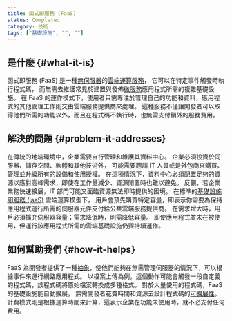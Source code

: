 ```yaml
---
title: 函式即服務 (FaaS)
status: Completed
category: 技術
tags: ["基礎設施", "", ""]
---
```


## 是什麼 {#what-it-is}

函式即服務 (FaaS) 是一種[無伺服器](/zh-tw/serverless/)的[雲端運算](/zh-tw/cloud-computing/)[服務](/zh-tw/service/)，
它可以在特定事件觸發時執行程式碼，
而無需去維護常見於建置與發佈[微服務](/zh-tw/microservices/)應用程式所需的複雜基礎設施。
在 FaaS 的運作模式下，使用者只需專注於管理自己的功能和資料，應用程式的其他管理工作則交由雲端服務提供商來處理。
這種服務不僅讓開發者可以取得他們所需的功能以外，而且在程式碼不執行時，也無需支付額外的服務費用。

## 解決的問題 {#problem-it-addresses}

在傳統的地端環境中，企業需要自行管理和維護其資料中心。
企業必須投資於伺服器、儲存空間、軟體和其他技術外，
可能需要聘請 IT 人員或是外包商來購買、管理並升級所有的設備和使用授權。
在這種情況下，資料中心必須配置足夠的資源以應對高峰需求，即使在工作量減少、資源閒置時也難以避免。
反觀，若企業業務快速擴展，IT 部門可能又面臨資源無法即時提供的困境。
在標準的[基礎設施即服務 (IaaS)](/zh-tw/infrastructure-as-a-service/) 雲端運算模型下，
用戶會預先購買特定容量，即表示你需要為保持應用程式運行所需的伺服器元件支付給公共雲端服務提供商。
在需求增大時，用戶必須擴充伺服器容量；需求降低時，則需降低容量。
即使應用程式並未在被使用，但運行該應用程式所需的雲端基礎設施仍要持續運作。

## 如何幫助我們 {#how-it-helps}

FaaS 為開發者提供了一種[抽象](/zh-tw/abstraction/)，使他們能夠在無需管理伺服器的情況下，可以根據事件來運行網路應用程式。
以檔案上傳為例，這個動作可能會觸發一段自定義的程式碼，該程式碼將原始檔案轉換成多種格式。
對於大量使用的程式碼，FaaS 的基礎設施能自動擴展，
無需開發者花費時間和資源去設計程式碼的[可擴展性](/zh-tw/scalability/)。
計費模式則是根據運算時間來計算，這表示企業在功能未使用時，就不必支付任何費用。
